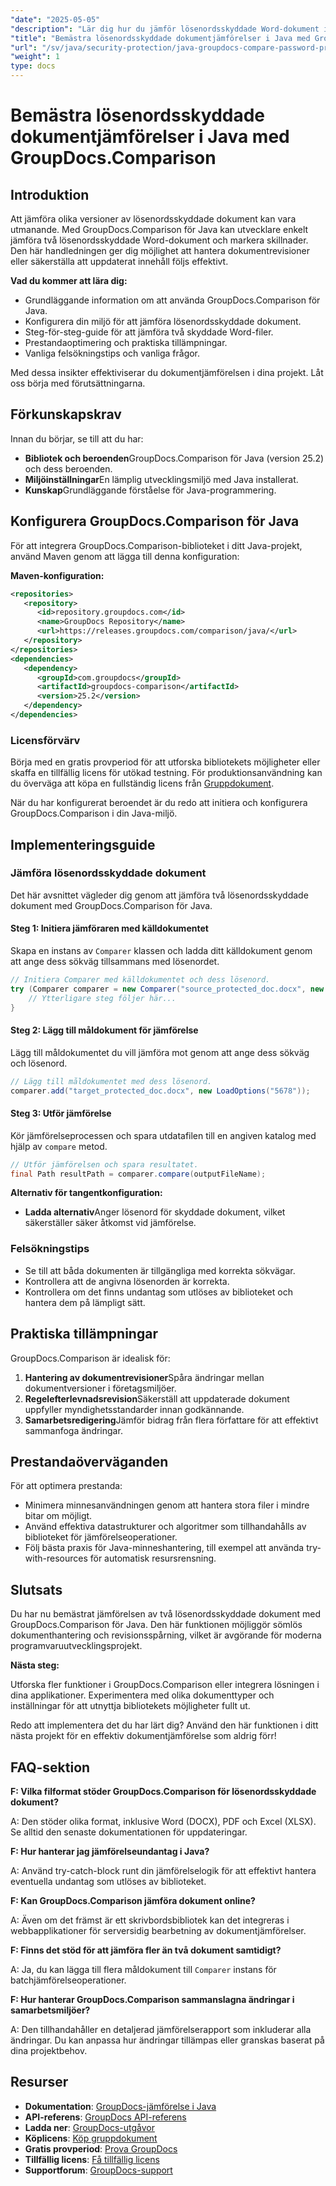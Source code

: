 ```yaml
---
"date": "2025-05-05"
"description": "Lär dig hur du jämför lösenordsskyddade Word-dokument i Java med GroupDocs.Comparison. Den här guiden behandlar installation, implementering och bästa praxis för sömlös dokumentjämförelse."
"title": "Bemästra lösenordsskyddade dokumentjämförelser i Java med GroupDocs.Comparison"
"url": "/sv/java/security-protection/java-groupdocs-compare-password-protected-docs/"
"weight": 1
type: docs
---
```

# Bemästra lösenordsskyddade dokumentjämförelser i Java med GroupDocs.Comparison

## Introduktion

Att jämföra olika versioner av lösenordsskyddade dokument kan vara utmanande. Med GroupDocs.Comparison för Java kan utvecklare enkelt jämföra två lösenordsskyddade Word-dokument och markera skillnader. Den här handledningen ger dig möjlighet att hantera dokumentrevisioner eller säkerställa att uppdaterat innehåll följs effektivt.

**Vad du kommer att lära dig:**

- Grundläggande information om att använda GroupDocs.Comparison för Java.
- Konfigurera din miljö för att jämföra lösenordsskyddade dokument.
- Steg-för-steg-guide för att jämföra två skyddade Word-filer.
- Prestandaoptimering och praktiska tillämpningar.
- Vanliga felsökningstips och vanliga frågor.

Med dessa insikter effektiviserar du dokumentjämförelsen i dina projekt. Låt oss börja med förutsättningarna.

## Förkunskapskrav

Innan du börjar, se till att du har:

- **Bibliotek och beroenden**GroupDocs.Comparison för Java (version 25.2) och dess beroenden.
- **Miljöinställningar**En lämplig utvecklingsmiljö med Java installerat.
- **Kunskap**Grundläggande förståelse för Java-programmering.

## Konfigurera GroupDocs.Comparison för Java

För att integrera GroupDocs.Comparison-biblioteket i ditt Java-projekt, använd Maven genom att lägga till denna konfiguration:

**Maven-konfiguration:**

```xml
<repositories>
   <repository>
      <id>repository.groupdocs.com</id>
      <name>GroupDocs Repository</name>
      <url>https://releases.groupdocs.com/comparison/java/</url>
   </repository>
</repositories>
<dependencies>
   <dependency>
      <groupId>com.groupdocs</groupId>
      <artifactId>groupdocs-comparison</artifactId>
      <version>25.2</version>
   </dependency>
</dependencies>
```

### Licensförvärv

Börja med en gratis provperiod för att utforska bibliotekets möjligheter eller skaffa en tillfällig licens för utökad testning. För produktionsanvändning kan du överväga att köpa en fullständig licens från [Gruppdokument](https://purchase.groupdocs.com/buy).

När du har konfigurerat beroendet är du redo att initiera och konfigurera GroupDocs.Comparison i din Java-miljö.

## Implementeringsguide

### Jämföra lösenordsskyddade dokument

Det här avsnittet vägleder dig genom att jämföra två lösenordsskyddade dokument med GroupDocs.Comparison för Java. 

#### Steg 1: Initiera jämföraren med källdokumentet

Skapa en instans av `Comparer` klassen och ladda ditt källdokument genom att ange dess sökväg tillsammans med lösenordet.

```java
// Initiera Comparer med källdokumentet och dess lösenord.
try (Comparer comparer = new Comparer("source_protected_doc.docx", new LoadOptions("1234"))) {
    // Ytterligare steg följer här...
}
```

#### Steg 2: Lägg till måldokument för jämförelse

Lägg till måldokumentet du vill jämföra mot genom att ange dess sökväg och lösenord.

```java
// Lägg till måldokumentet med dess lösenord.
comparer.add("target_protected_doc.docx", new LoadOptions("5678"));
```

#### Steg 3: Utför jämförelse

Kör jämförelseprocessen och spara utdatafilen till en angiven katalog med hjälp av `compare` metod.

```java
// Utför jämförelsen och spara resultatet.
final Path resultPath = comparer.compare(outputFileName);
```

**Alternativ för tangentkonfiguration:**

- **Ladda alternativ**Anger lösenord för skyddade dokument, vilket säkerställer säker åtkomst vid jämförelse.

### Felsökningstips

- Se till att båda dokumenten är tillgängliga med korrekta sökvägar.
- Kontrollera att de angivna lösenorden är korrekta.
- Kontrollera om det finns undantag som utlöses av biblioteket och hantera dem på lämpligt sätt.

## Praktiska tillämpningar

GroupDocs.Comparison är idealisk för:

1. **Hantering av dokumentrevisioner**Spåra ändringar mellan dokumentversioner i företagsmiljöer.
2. **Regelefterlevnadsrevision**Säkerställ att uppdaterade dokument uppfyller myndighetsstandarder innan godkännande.
3. **Samarbetsredigering**Jämför bidrag från flera författare för att effektivt sammanfoga ändringar.

## Prestandaöverväganden

För att optimera prestanda:

- Minimera minnesanvändningen genom att hantera stora filer i mindre bitar om möjligt.
- Använd effektiva datastrukturer och algoritmer som tillhandahålls av biblioteket för jämförelseoperationer.
- Följ bästa praxis för Java-minneshantering, till exempel att använda try-with-resources för automatisk resursrensning.

## Slutsats

Du har nu bemästrat jämförelsen av två lösenordsskyddade dokument med GroupDocs.Comparison för Java. Den här funktionen möjliggör sömlös dokumenthantering och revisionsspårning, vilket är avgörande för moderna programvaruutvecklingsprojekt.

**Nästa steg:**

Utforska fler funktioner i GroupDocs.Comparison eller integrera lösningen i dina applikationer. Experimentera med olika dokumenttyper och inställningar för att utnyttja bibliotekets möjligheter fullt ut.

Redo att implementera det du har lärt dig? Använd den här funktionen i ditt nästa projekt för en effektiv dokumentjämförelse som aldrig förr!

## FAQ-sektion

**F: Vilka filformat stöder GroupDocs.Comparison för lösenordsskyddade dokument?**

A: Den stöder olika format, inklusive Word (DOCX), PDF och Excel (XLSX). Se alltid den senaste dokumentationen för uppdateringar.

**F: Hur hanterar jag jämförelseundantag i Java?**

A: Använd try-catch-block runt din jämförelselogik för att effektivt hantera eventuella undantag som utlöses av biblioteket.

**F: Kan GroupDocs.Comparison jämföra dokument online?**

A: Även om det främst är ett skrivbordsbibliotek kan det integreras i webbapplikationer för serversidig bearbetning av dokumentjämförelser.

**F: Finns det stöd för att jämföra fler än två dokument samtidigt?**

A: Ja, du kan lägga till flera måldokument till `Comparer` instans för batchjämförelseoperationer.

**F: Hur hanterar GroupDocs.Comparison sammanslagna ändringar i samarbetsmiljöer?**

A: Den tillhandahåller en detaljerad jämförelserapport som inkluderar alla ändringar. Du kan anpassa hur ändringar tillämpas eller granskas baserat på dina projektbehov.

## Resurser

- **Dokumentation**: [GroupDocs-jämförelse i Java](https://docs.groupdocs.com/comparison/java/)
- **API-referens**: [GroupDocs API-referens](https://reference.groupdocs.com/comparison/java/)
- **Ladda ner**: [GroupDocs-utgåvor](https://releases.groupdocs.com/comparison/java/)
- **Köplicens**: [Köp gruppdokument](https://purchase.groupdocs.com/buy)
- **Gratis provperiod**: [Prova GroupDocs](https://releases.groupdocs.com/comparison/java/)
- **Tillfällig licens**: [Få tillfällig licens](https://purchase.groupdocs.com/temporary-license/)
- **Supportforum**: [GroupDocs-support](https://forum.groupdocs.com/c/comparison)